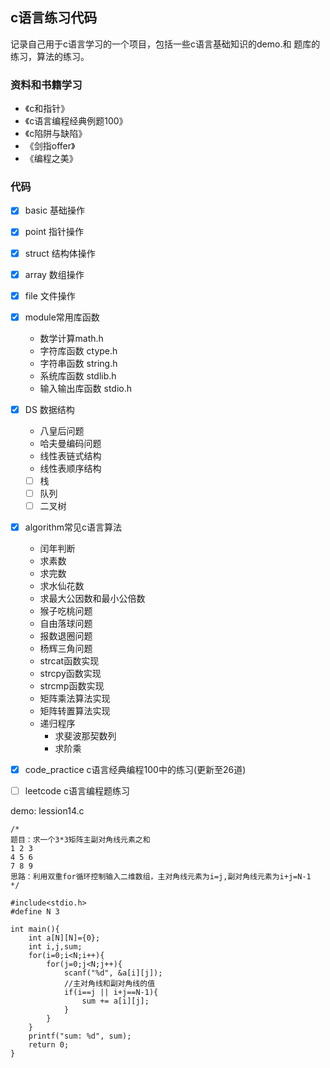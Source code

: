 ## c语言练习代码
记录自己用于c语言学习的一个项目，包括一些c语言基础知识的demo.和
题库的练习，算法的练习。

### 资料和书籍学习
- 《c和指针》
- 《c语言编程经典例题100》
- 《c陷阱与缺陷》
- 《剑指offer》
- 《编程之美》

### 代码
- [x] basic 基础操作
- [x] point 指针操作
- [x] struct 结构体操作
- [x] array 数组操作
- [x] file 文件操作
- [x] module常用库函数
    - 数学计算math.h
    - 字符库函数 ctype.h
    - 字符串函数 string.h
    - 系统库函数 stdlib.h
    - 输入输出库函数 stdio.h
- [x] DS 数据结构
    - 八皇后问题
    - 哈夫曼编码问题
    - 线性表链式结构
    - 线性表顺序结构
    - [ ] 栈
    - [ ] 队列
    - [ ] 二叉树
- [x] algorithm常见c语言算法
    - 闰年判断
    - 求素数
    - 求完数
    - 求水仙花数
    - 求最大公因数和最小公倍数
    - 猴子吃桃问题
    - 自由落球问题
    - 报数退圈问题
    - 杨辉三角问题
    - strcat函数实现
    - strcpy函数实现
    - strcmp函数实现  
    - 矩阵乘法算法实现
    - 矩阵转置算法实现  
    - 递归程序
        - 求斐波那契数列
        - 求阶乘

- [x] code_practice c语言经典编程100中的练习(更新至26道)
- [ ] leetcode c语言编程题练习


demo: lession14.c 

```
/*
题目：求一个3*3矩阵主副对角线元素之和
1 2 3
4 5 6
7 8 9
思路：利用双重for循环控制输入二维数组，主对角线元素为i=j,副对角线元素为i+j=N-1
*/

#include<stdio.h>
#define N 3

int main(){
    int a[N][N]={0};
    int i,j,sum;
    for(i=0;i<N;i++){
        for(j=0;j<N;j++){
            scanf("%d", &a[i][j]);
            //主对角线和副对角线的值
            if(i==j || i+j==N-1){
                sum += a[i][j];
            }
        }
    }
    printf("sum: %d", sum);
    return 0;
}

```
